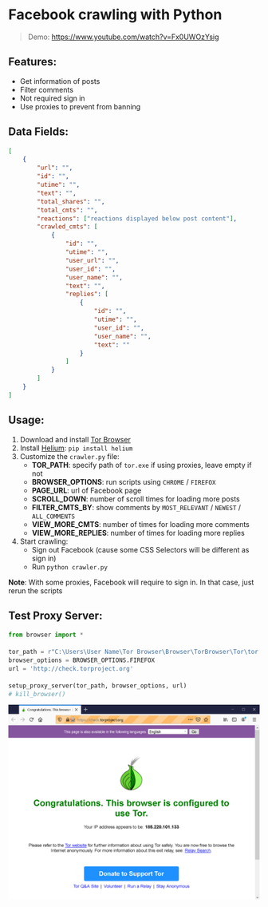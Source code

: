 # Facebook crawling with Python

> Demo: https://www.youtube.com/watch?v=Fx0UWOzYsig

## Features:

-   Get information of posts
-   Filter comments
-   Not required sign in
-   Use proxies to prevent from banning

## Data Fields:

```json
[
    {
        "url": "",
        "id": "",
        "utime": "",
        "text": "",
        "total_shares": "",
        "total_cmts": "",
        "reactions": ["reactions displayed below post content"],
        "crawled_cmts": [
            {
                "id": "",
                "utime": "",
                "user_url": "",
                "user_id": "",
                "user_name": "",
                "text": "",
                "replies": [
                    {
                        "id": "",
                        "utime": "",
                        "user_id": "",
                        "user_name": "",
                        "text": ""
                    }
                ]
            }
        ]
    }
]
```

## Usage:

1. Download and install [Tor Browser](https://www.torproject.org/download/)
2. Install [Helium](https://github.com/mherrmann/selenium-python-helium): `pip install helium`
3. Customize the `crawler.py` file:
    - **TOR_PATH**: specify path of `tor.exe` if using proxies, leave empty if not
    - **BROWSER_OPTIONS**: run scripts using `CHROME` / `FIREFOX`
    - **PAGE_URL**: url of Facebook page
    - **SCROLL_DOWN**: number of scroll times for loading more posts
    - **FILTER_CMTS_BY**: show comments by `MOST_RELEVANT` / `NEWEST` / `ALL_COMMENTS`
    - **VIEW_MORE_CMTS**: number of times for loading more comments
    - **VIEW_MORE_REPLIES**: number of times for loading more replies
4. Start crawling:
    - Sign out Facebook (cause some CSS Selectors will be different as sign in)
    - Run `python crawler.py`

**Note**: With some proxies, Facebook will require to sign in. In that case, just rerun the scripts

## Test Proxy Server:

```python
from browser import *

tor_path = r"C:\Users\User Name\Tor Browser\Browser\TorBrowser\Tor\tor.exe" # path of tor.exe
browser_options = BROWSER_OPTIONS.FIREFOX
url = 'http://check.torproject.org'

setup_proxy_server(tor_path, browser_options, url)
# kill_browser()
```

![](https://github.com/18520339/facebook-crawling/blob/master/test_proxy.png?raw=true)
